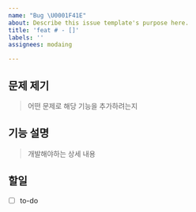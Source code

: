 ```yaml
---
name: "Bug \U0001F41E"
about: Describe this issue template's purpose here.
title: 'feat # - []'
labels: ''
assignees: modaing

---
```


## 문제 제기
> 어떤 문제로 해당 기능을 추가하려는지

## 기능 설명
> 개발해야하는 상세 내용

## 할일
- [ ] to-do

